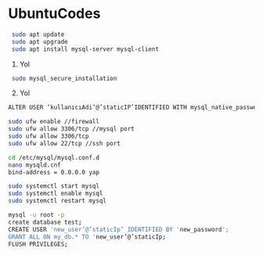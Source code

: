# UbuntuCodes

```bash
 sudo apt update 
 sudo apt upgrade 
 sudo apt install mysql-server mysql-client 


```
1. Yol
```bash
 sudo mysql_secure_installation
```

2. Yol
```bash
ALTER USER ‘kullanıcıAdi’@’staticIP’IDENTIFIED WITH mysql_native_password BY ‘şifre;
```

```bash
sudo ufw enable //firewall
sudo ufw allow 3306/tcp //mysql port
sudo ufw allow 3306/tcp
sudo ufw allow 22/tcp //ssh port
```

```bash
cd /etc/mysql/mysql.conf.d
nano mysqld.cnf 
bind-address = 0.0.0.0 yap
```

```bash
sudo systemctl start mysql
sudo systemctl enable mysql
sudo systemctl restart mysql 
```

```bash
mysql -u root -p
create database test;
CREATE USER 'new_user’@‘staticIp’ IDENTIFIED BY 'new_password';
GRANT ALL ON my_db.* TO 'new_user’@’staticIp;
FLUSH PRIVILEGES;
```
